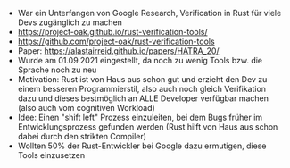- War ein Unterfangen von Google Research, Verification in Rust für viele Devs zugänglich zu machen
- https://project-oak.github.io/rust-verification-tools/
- https://github.com/project-oak/rust-verification-tools
- Paper: https://alastairreid.github.io/papers/HATRA_20/
- Wurde am 01.09.2021 eingestellt, da noch zu wenig Tools bzw. die Sprache noch zu neu
- Motivation: Rust ist von Haus aus schon gut und erzieht den Dev zu einem besseren Programmierstil, also auch noch gleich Verifikation dazu und dieses bestmöglich an ALLE Developer verfügbar machen (also auch vom cognitiven Workload)
- Idee: Einen "shift left" Prozess einzuleiten, bei dem Bugs früher im Entwicklungsprozess gefunden werden (Rust hilft von Haus aus schon dabei durch den strikten Compiler)
- Wollten 50% der Rust-Entwickler bei Google dazu ermutigen, diese Tools einzusetzen